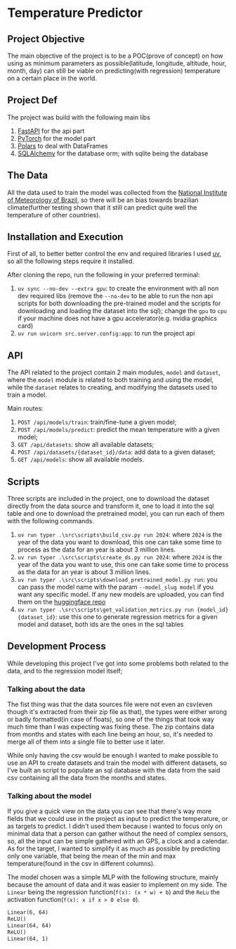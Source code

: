 # Temperature Predictor

## Project Objective

The main objective of the project is to be a POC(prove of concept) on how using as minimum parameters as possible(latitude, longitude, altitude, hour, month, day) can still be viable on predicting(with regression) temperature on a certain place in the world.

## Project Def

The project was build with the following main libs

1. [FastAPI](https://fastapi.tiangolo.com/) for the api part
2. [PyTorch](https://pytorch.org/) for the model part
3. [Polars](https://pola.rs/) to deal with DataFrames
4. [SQLAlchemy](https://www.sqlalchemy.org/) for the database orm; with sqlite being the database

## The Data

All the data used to train the model was collected from the [National Institute of Meteorology of Brazil](https://portal.inmet.gov.br/dadoshistoricos), so there will be an bias towards brazilian climate(further testing shown that it still can predict quite well the temperature of other countries).

## Installation and Execution

First of all, to better better control the env and required libraries I used [uv](https://docs.astral.sh/uv/), so all the following steps require it installed.

After cloning the repo, run the following in your preferred terminal:

1. `uv sync --no-dev --extra gpu`: to create the environment with all non dev required libs (remove the `--no-dev` to be able to run the non api scripts for both downloading the pre-trained model and the scripts for downloading and loading the dataset into the sql); change the `gpu` to `cpu` if your machine does not have a gpu accelerator(e.g. nvidia graphics card)
2. `uv run uvicorn src.server.config:app`: to run the project api

## API

The API related to the project contain 2 main modules, `model` and `dataset`, where the `model` module is related to both training and using the model, while the `dataset` relates to creating, and modifying the datasets used to train a model.

Main routes:

1. `POST /api/models/train`: train/fine-tune a given model;
2. `POST /api/models/predict`: predict the mean temperature with a given model;
3. `GET /api/datasets`: show all available datasets;
4. `POST /api/datasets/{dataset_id}/data`: add data to a given dataset;
5. `GET /api/models`: show all available models.

## Scripts

Three scripts are included in the project, one to download the dataset directly from the data source and transform it, one to load it into the sql table and one to download the pretrained model, you can run each of them with the following commands.

1. `uv run typer .\src\scripts\build_csv.py run 2024`: where `2024` is the year of the data you want to download, this one can take some time to process as the data for an year is about 3 million lines.
2. `uv run typer .\src\scripts\create_ds.py run 2024`: where `2024` is the year of the data you want to use, this one can take some time to process as the data for an year is about 3 million lines.
3. `uv run typer .\src\scripts\download_pretrained_model.py run`: you can pass the model name with the param `--model_slug model` if you want any specific model. If any new models are uploaded, you can find them on the [huggingface repo](https://huggingface.co/Nephilim/temperature_predictor)
4. `uv run typer .\src\scripts\get_validation_metrics.py run {model_id} {dataset_id}`: use this one to generate regression metrics for a given model and dataset, both ids are the ones in the sql tables

## Development Process

While developing this project I've got into some problems both related to the data, and to the regression model itself;

### Talking about the data

The fist thing was that the data sources file were not even an csv(even though it's extracted from their zip file as that), the types were either wrong or badly formatted(in case of floats), so one of the things that took way much time than I was expecting was fixing these. The zip contains data from months and states with each line being an hour, so, it's needed to merge all of them into a single file to better use it later.

While only having the csv would be enough I wanted to make possible to use an API to create datasets and train the model with different datasets, so I've built an script to populate an sql database with the data from the said csv containing all the data from the months and states.

### Talking about the model

If you give a quick view on the data you can see that there's way more fields that we could use in the project as input to predict the temperature, or as targets to predict. I didn't used them because i wanted to focus only on minimal data that a person can gather without the need of complex sensors, so, all the input can be simple gathered with an GPS, a clock and a calendar. As for the target, I wanted to simplify it as much as possible by predicting only one variable, that being the mean of the min and max temperature(found in the csv in different columns).

The model chosen was a simple MLP with the following structure, mainly because the amount of data and it was easier to implement on my side. The `Linear` being the regression function(`f(x): (x * w) + b`) and the `ReLu` the activation function(`f(x): x if x > 0 else 0`).

```txt
Linear(6, 64)
ReLU()
Linear(64, 64)
ReLU()
Linear(64, 1)
```
